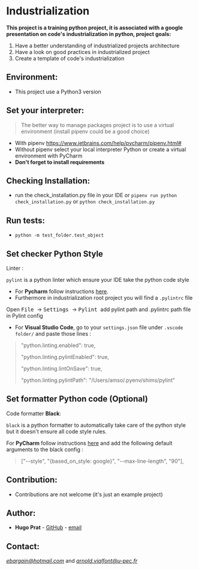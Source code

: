 # Industrialization
**This project is a training python project, it is associated with a google 
presentation on code's industrialization in python, project goals:**
1. Have a better understanding of industrialized projects architecture
2. Have a look on good practices in industrialized project 
3. Create a template of code's industrialization

## Environment:
- This project use a Python3 version

## Set your interpreter:
> The better way to manage packages project is to use a virtual environment (install pipenv could be a good choice)
- With pipenv https://www.jetbrains.com/help/pycharm/pipenv.html#
- Without pipenv select your local interpreter Python or create a virtual environment with PyCharm
- **Don't forget to install requirements**

## Checking Installation:
- run the check_installation.py file in your IDE or `pipenv run python check_installation.py` or 
`python check_installation.py`  

## Run tests:
- `python -m test_folder.test_object`

## Set checker Python Style
Linter :

`pylint` is a python linter which ensure your IDE take the python code style

- For **Pycharm** follow instructions <a href=http://pylint.pycqa.org/en/latest/user_guide/ide-integration.html#pylint-in-pycharm>here</a>.
- Furthermore in industrialization root project you will find a `.pylintrc` file

Open <kbd>File </kbd>-> <kbd>Settings </kbd>-> <kbd>Pylint </kbd> add pylint path and .pylintrc path file in Pylint config

- For **Visual Studio Code**, go to your `settings.json` file under `.vscode folder/` and paste those lines :

> "python.linting.enabled": true,
>
> "python.linting.pylintEnabled": true,
>
> "python.linting.lintOnSave": true,
>
> "python.linting.pylintPath": "/Users/amso/.pyenv/shims/pylint"

## Set formatter Python code (Optional)
Code formatter **Black**:

`black` is a python formatter to automatically take care of the python style but it doesn't ensure all code style rules.

For **PyCharm** follow instructions <a href=https://black.readthedocs.io/en/stable/editor_integration.html>here</a> 
and add the following default arguments to the black config :

>["--style", "{based_on_style: google}", "--max-line-length", "90"],


## Contribution:
- Contributions are not welcome (it's just an example project)

## Author:
- **Hugo Prat** - [GitHub](https://github.com/PratHugo) - [email](mailto:hugoprat95@gmail.com) 

## Contact:
*[ebargain@hotmail.com](mailto:ebargain@hotmail.com])*
and *[arnold.vialfont@u-pec.fr](mailto:arnold.vialfont@u-pec.fr)*